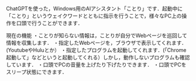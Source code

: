 ChatGPTを使った，Windows用のAIアシスタント「ことり」です．起動中に「ことり」というウェイクワードとともに指示を行うことで，様々なPC上の操作を口頭で行うことができます．

現在の機能
・ことりが知らない情報は，ことりが自分でWebページを巡回して情報を収集します．
・指定したWebページを，ブラウザで表示してくれます．(YoutubeやHuluとか）
・指定したプログラムを起動してくれます．(「Chrome起動して」などというと起動してくれる）しかし，動作しないプログラムも確認しています．
・口頭でPCの音量を上げたり下げたりできます．
・口頭でPCをスリープ状態にできます．


